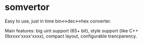 # somvertor

Easy to use, just in time bin<->dec<->hex converter.

Main features: big uint support (65+ bit), style support (like C++ 0bxxxx'xxxx'xxxx), compact layout, configurable trancparency.
